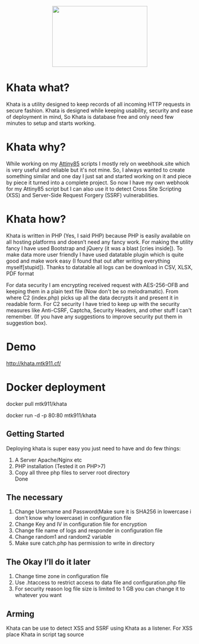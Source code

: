 <p align="center">
<img src="https://i.ibb.co/NFpgqNg/1ey.png" width="256" height="164">
</p>

# Khata what?
Khata is a utility designed to keep records of all incoming HTTP requests in secure fashion. Khata is designed while keeping usability, security and ease of deployment in mind, So Khata is database free and only need few minutes to setup and starts working.

# Khata why?
While working on my [Attiny85](https://github.com/MTK911/Attiny85) scripts I mostly rely on weebhook.site which is very useful and reliable but it's not mine. So, I always wanted to create something similar and one day I just sat and started working on it and piece by piece it turned into a complete project. So now I have my own webhook for my Attiny85 script but I can also use it to detect Cross Site Scripting (XSS) and Server-Side Request Forgery (SSRF) vulnerabilities.

# Khata how?
Khata is written in PHP (Yes, I said PHP) because PHP is easily available on all hosting platforms and doesn’t need any fancy work. For making the utility fancy I have used Bootstrap and jQuery (it was a blast [cries inside]). To make data more user friendly I have used datatable plugin which is quite good and make work easy (I found that out after writing everything myself[stupid]). Thanks to datatable all logs can be download in CSV, XLSX, PDF format <br>

For data security I am encrypting received request with AES-256-OFB and keeping them in a plain text file (Now don't be so melodramatic). From where C2 (index.php) picks up all the data decrypts it and present it in readable form. For C2 security I have tried to keep up with the security measures like Anti-CSRF, Captcha, Security Headers, and other stuff I can't remember. (If you have any suggestions to improve security put them in suggestion box).

# Demo
http://khata.mtk911.cf/

# Docker deployment
docker pull mtk911/khata

docker run -d -p 80:80 mtk911/khata

## Getting Started
Deploying khata is super easy you just need to have and do few things:
1. A Server Apache/Nginx etc
2. PHP installation (Tested it on PHP>7)
3. Copy all three php files to server root directory<br>
Done

## The necessary
1. Change Username and Password(Make sure it is SHA256 in lowercase i don't know why lowercase) in configuration file
2. Change Key and IV in configuration file for encryption
3. Change file name of logs and responder in configuration file
4. Change random1 and random2 variable
5. Make sure catch.php has permission to write in directory 

## The Okay I’ll do it later
1. Change time zone in configuration file
2. Use .htaccess to restrict access to data file and configuration.php file
3. For security reason log file size is limited to 1 GB you can change it to whatever you want

## Arming
Khata can be use to detect XSS and SSRF using Khata as a listener. For XSS place Khata in script tag source <script src="http://abc.xyz/catch.php"> in case of XSS vulnerability you will be able to see a log entry in C2. For SSRF visit following [blog](https://portswigger.net/web-security/ssrf). Using responder function you can define your own response which turns KHATA into multi-function tool and sky is the limit.
  
## File Facts
**index.php**: C2 where you view all data<br>
**catch.php**: Request collector where you point all your requests to<br>
**configuration.php**: It is self-explanatory<br>

## Credentials
`admin/admin`

## Before login
<img src="https://i.imgur.com/RQlIzkt.gif" alt="Login" border="0">

## After login
<img src="https://i.imgur.com/ye9bys4.png" alt="Dash" border="0">
 

## DISCLAIMER
All the software/scripts/applications/things in this repository are provided as is, without warranty of any kind. Use of these software/scripts/applications/things is entirely at your own risk. Creator of these softwares/scripts/applications/things is not responsible for any direct or indirect damage to your own or defiantly someone else's property resulting from the use of these software/scripts/applications/things.

## License
MIT License

Copyright (c) 2020 Muhammad Talha Khan

Permission is hereby granted, free of charge, to any person obtaining a copy
of this software and associated documentation files (the "Software"), to deal
in the Software without restriction, including without limitation the rights
to use, copy, modify, merge, publish, distribute, sublicense, and/or sell
copies of the Software, and to permit persons to whom the Software is
furnished to do so, subject to the following conditions:

The above copyright notice and this permission notice shall be included in all
copies or substantial portions of the Software.

THE SOFTWARE IS PROVIDED "AS IS", WITHOUT WARRANTY OF ANY KIND, EXPRESS OR
IMPLIED, INCLUDING BUT NOT LIMITED TO THE WARRANTIES OF MERCHANTABILITY,
FITNESS FOR A PARTICULAR PURPOSE AND NONINFRINGEMENT. IN NO EVENT SHALL THE
AUTHORS OR COPYRIGHT HOLDERS BE LIABLE FOR ANY CLAIM, DAMAGES OR OTHER
LIABILITY, WHETHER IN AN ACTION OF CONTRACT, TORT OR OTHERWISE, ARISING FROM,
OUT OF OR IN CONNECTION WITH THE SOFTWARE OR THE USE OR OTHER DEALINGS IN THE
SOFTWARE.

# Changes
### Ver 2.0
 + Added responder functionality to display or execute custom payloads on catch.php response
 + Captcha turned to image for better security
 + CSS changes for UI improvement
